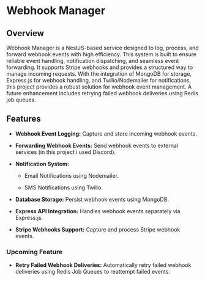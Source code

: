 # Webhook Manager

## Overview
Webhook Manager is a NestJS-based service designed to log, process, and forward webhook events with high efficiency. This system is built to ensure reliable event handling, notification dispatching, and seamless event forwarding. It supports Stripe webhooks and provides a structured way to manage incoming requests.
With the integration of MongoDB for storage, Express.js for webhook handling, and Twilio/Nodemailer for notifications, this project provides a robust solution for webhook event management. A future enhancement includes retrying failed webhook deliveries using Redis job queues.

## Features

* **Webhook Event Logging:** Capture and store incoming webhook events.

* **Forwarding Webhook Events:** Send webhook events to external services (in this project i used Discord).

* **Notification System:**

  * Email Notifications using Nodemailer.

  * SMS Notifications using Twilio.

* **Database Storage:** Persist webhook events using MongoDB.

* **Express API Integration:** Handles webhook events separately via Express.js.

* **Stripe Webhooks Support:** Capture and process Stripe webhook events.

### Upcoming Feature

* **Retry Failed Webhook Deliveries:** Automatically retry failed webhook deliveries using Redis Job Queues to reattempt failed events.
